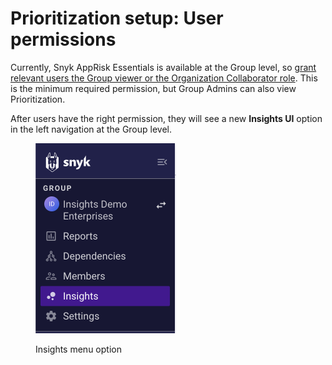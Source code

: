 # Prioritization setup: User permissions

Currently, Snyk AppRisk Essentials is available at the Group level, so [grant relevant users the Group viewer or the Organization Collaborator role](../../../../snyk-admin/manage-user-roles-and-permissions/manage-member-roles.md#manage-roles). This is the minimum required permission, but Group Admins can also view Prioritization.

After users have the right permission, they will see a new **Insights UI** option in the left navigation at the Group level.

<div align="left">

<figure><img src="../../../../.gitbook/assets/Screenshot 2023-06-06 at 14.18.09.png" alt="Insights menu option" width="225"><figcaption><p>Insights menu option</p></figcaption></figure>

</div>
